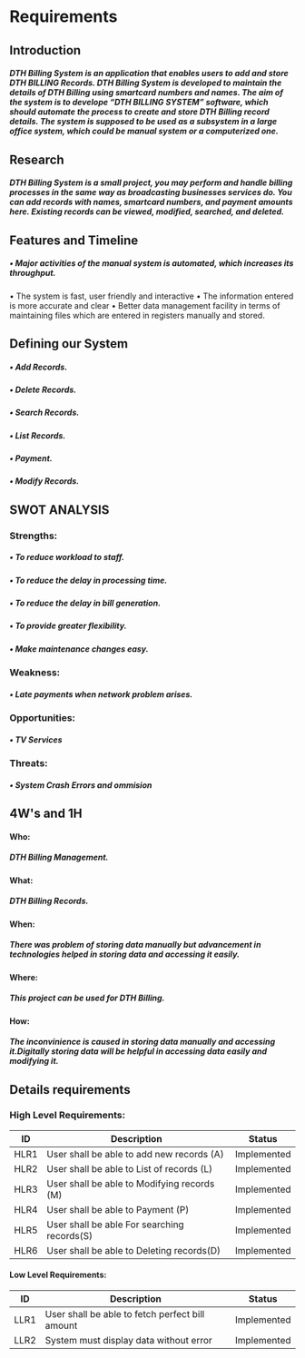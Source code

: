 # Requirements
## Introduction
   ##### DTH Billing System is an application that enables users to add and store DTH BILLING Records. DTH Billing System is developed to maintain the details of DTH Billing using smartcard numbers and names. The aim of the system is to develope “DTH BILLING SYSTEM” software, which should automate the process to create and store DTH Billing record details. The system is supposed to be used as a subsystem in a large office system, which could be manual system or a computerized one.

## Research
  #####  DTH Billing System is a small project, you may perform and handle billing processes in the same way as broadcasting businesses services do. You can add records with names, smartcard numbers, and payment amounts here. Existing records can be viewed, modified, searched, and deleted.

## Features and Timeline
##### • Major activities of the manual system is automated, which increases its throughput.
• The system is fast, user friendly and interactive
• The information entered is more accurate and clear
• Better data management facility in terms of maintaining files which are entered  in registers manually and stored.


## Defining our System
##### • Add Records.
#####     • Delete Records.
#####     • Search Records.
#####     • List Records.
#####     • Payment.
#####     • Modify Records.

## SWOT ANALYSIS
### Strengths:
##### • To reduce workload to staff.
##### • To reduce the delay in processing time.
#####  • To reduce the delay in bill generation.
##### • To provide greater flexibility. 
##### • Make maintenance changes easy.
    
### Weakness:
##### • Late payments when network problem arises.
    
### Opportunities:
#####     • TV Services
    
### Threats:
#####  • System Crash Errors and ommision

## 4W's and 1H 
#### Who: 
#####    DTH Billing Management. 
#### What: 
#####   DTH Billing Records. 
#### When: 
#####     There was problem of storing data manually but advancement in technologies helped in storing data and accessing it easily. 
#### Where: 
#####    This project can be used for DTH Billing. 
#### How:
#####  The inconvinience is caused in storing data manually and accessing it.Digitally storing data will be helpful in accessing data easily and modifying it.

## Details requirements
### High Level Requirements:
| ID | Description | Status |
|------| ------| ------|
| HLR1 | User shall be able to add new records (A) | Implemented
|HLR2  | User shall be able to List of records (L) | Implemented
|HLR3  | User shall be able to Modifying records (M) |	Implemented
|HLR4  | User shall be able to Payment (P) |	Implemented
|HLR5  | User shall be able For searching records(S) |	Implemented
|HLR6  | User shall be able to Deleting records(D) |	Implemented

#### Low Level Requirements:

| ID | Description | Status |
|-------|------|------|
| LLR1 | User shall be able to fetch perfect bill amount | Implemented 
| LLR2 |System must display data without error | Implemented






